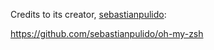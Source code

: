 Credits to its creator, [sebastianpulido](https://github.com/sebastianpulido):

https://github.com/sebastianpulido/oh-my-zsh
